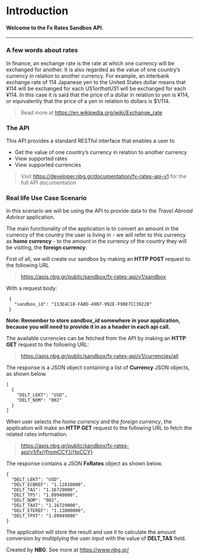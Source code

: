 # **Introduction**
#### Welcome to the Fx Rates Sandbox API.

------------------------------------------------------------------------------------------
### A few words about rates
In finance, an exchange rate is the rate at which one currency will be exchanged for another. It is also regarded as the value of one country’s currency in relation to another currency. For example, an interbank exchange rate of 114 Japanese yen to the United States dollar means that ¥114 will be exchanged for each US$1 or that US$1 will be exchanged for each ¥114. In this case it is said that the price of a dollar in relation to yen is ¥114, or equivalently that the price of a yen in relation to dollars is $1/114.

> Read more at https://en.wikipedia.org/wiki/Exchange_rate

### The API
This API provides a standard RESTful interface that enables a user to
* Get the value of one country’s currency in relation to another currency
* View supported rates
* View supported currencies

> Visit https://developer.nbg.gr/documentation/fx-rates-api-v1 
> for the full API documentation

### Real life Use Case Scenario
In this scenario we will be using the API to provide data to the *Travel Abroad Advisor* application.

The main functionality of the application is to convert an amount in the currency of the country the user is living in - we will refer to this currency as **home currency** - to the amount in the currency of the country they will be visiting, the **foreign currency**.

First of all, we will create our sandbox by making an **HTTP POST** request to the following URL
> https://apis.nbg.gr/public/sandbox/fx-rates-api/v1/sandbox

With a request body:
```
 {
   "sandbox_id": "113E4C18-FA0D-49B7-992E-F90E7CC3922B"
 }
``` 

**Note: Remember to store *sandbox_id* somewhere in your application, because you will need to provide it in as a header
in each api call.**

The available currencies can be fetched from the API by making an **HTTP GET** request to the following URL:

> https://apis.nbg.gr/public/sandbox/fx-rates-api/v1/currencies/all

The response is a JSON object containing a list of **Currency** JSON objects, as shown below.
```
[
  {
    "DELT_LEKT": "USD",
    "DELT_NOM": "002"
  }
]
```
When user selects the *home currency* and the *foreign currency*, the application will make an **HTTP GET** request to the following URL to fetch the related rates information.
> https://apis.nbg.gr/public/sandbox/fx-rates-api/v1/fx/{fromCCY}/{toCCY}

The response contains a JSON **FxRates** object as shown below.
```
{
  "DELT_LEKT": "USD",
  "DELT_ECBREF": "1.12810000",
  "DELT_TAS": "1.16729000",
  "DELT_TPS": "1.09949000",
  "DELT_NOM": "002",
  "DELT_TAXT": "1.16729000",
  "DELT_ETEREF": "1.13000000",
  "DELT_TPXT": "1.09949000"
}
```
The application will store the result and use it to calculate the amount conversion by multiplying the user input with the value of **DELT_TAS** field.

Created by **NBG**. 
See more at https://www.nbg.gr/